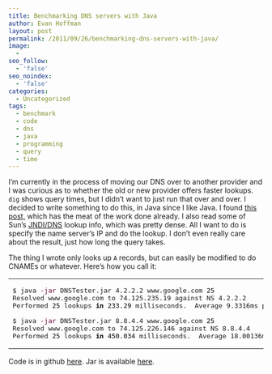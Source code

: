 ```yaml
---
title: Benchmarking DNS servers with Java
author: Evan Hoffman
layout: post
permalink: /2011/09/26/benchmarking-dns-servers-with-java/
image:
  - 
seo_follow:
  - 'false'
seo_noindex:
  - 'false'
categories:
  - Uncategorized
tags:
  - benchmark
  - code
  - dns
  - java
  - programming
  - query
  - time
---
```

I&#8217;m currently in the process of moving our DNS over to another provider and I was curious as to whether the old or new provider offers faster lookups. `dig` shows query times, but I didn&#8217;t want to just run that over and over. I decided to write something to do this, in Java since I like Java. I found <a href="http://mowyourlawn.com/blog/?p=8" onclick="_gaq.push(['_trackEvent', 'outbound-article', 'http://mowyourlawn.com/blog/?p=8', 'this post,']);" >this post,</a> which has the meat of the work done already. I also read some of Sun&#8217;s <a href="http://download.oracle.com/javase/1,5.0/docs/guide/jndi/jndi-dns.html" onclick="_gaq.push(['_trackEvent', 'outbound-article', 'http://download.oracle.com/javase/1,5.0/docs/guide/jndi/jndi-dns.html', 'JNDI/DNS']);" >JNDI/DNS</a> lookup info, which was pretty dense. All I want to do is specify the name server&#8217;s IP and do the lookup. I don&#8217;t even really care about the result, just how long the query takes.

The thing I wrote only looks up `A` records, but can easily be modified to do CNAMEs or whatever. Here&#8217;s how you call it:

<div class="wp_syntax">
  <table>
    <tr>
      <td class="code">
        <pre class="bash" style="font-family:monospace;">$ java <span style="color: #660033;">-jar</span> DNSTester.jar 4.2.2.2 www.google.com <span style="color: #000000;">25</span>
Resolved www.google.com to 74.125.235.19 against NS 4.2.2.2
Performed <span style="color: #000000;">25</span> lookups <span style="color: #000000; font-weight: bold;">in</span> <span style="color: #000000;">233.29</span> milliseconds.  Average 9.3316ms per lookup.
&nbsp;
$ java <span style="color: #660033;">-jar</span> DNSTester.jar 8.8.4.4 www.google.com <span style="color: #000000;">25</span>
Resolved www.google.com to 74.125.226.146 against NS 8.8.4.4
Performed <span style="color: #000000;">25</span> lookups <span style="color: #000000; font-weight: bold;">in</span> <span style="color: #000000;">450.034</span> milliseconds.  Average 18.00136ms per lookup.</pre>
      </td>
    </tr>
  </table>
</div>

Code is in github <a href="https://github.com/evandhoffman/DNSBench" onclick="_gaq.push(['_trackEvent', 'outbound-article', 'https://github.com/evandhoffman/DNSBench', 'here']);" >here</a>. Jar is available <a href="http://www.evanhoffman.com/java/DNSTester.jar" onclick="_gaq.push(['_trackEvent', 'outbound-article', 'http://www.evanhoffman.com/java/DNSTester.jar', 'here']);" >here</a>.